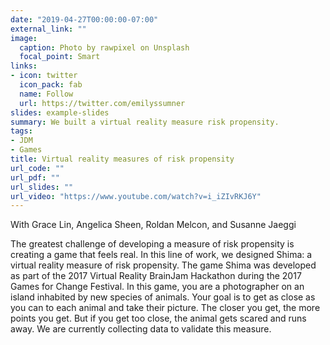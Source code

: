 ```yaml
---
date: "2019-04-27T00:00:00-07:00"
external_link: ""
image:
  caption: Photo by rawpixel on Unsplash
  focal_point: Smart
links:
- icon: twitter
  icon_pack: fab
  name: Follow
  url: https://twitter.com/emilyssumner
slides: example-slides
summary: We built a virtual reality measure risk propensity.
tags:
- JDM
- Games
title: Virtual reality measures of risk propensity
url_code: ""
url_pdf: ""
url_slides: ""
url_video: "https://www.youtube.com/watch?v=i_iZIvRKJ6Y"
---
```

With Grace Lin, Angelica Sheen, Roldan Melcon, and Susanne Jaeggi

The greatest challenge of developing a measure of risk propensity is creating a game that feels real. In this line of work, we designed Shima: a virtual reality measure of risk propensity. The game Shima was developed as part of the 2017 Virtual Reality BrainJam Hackathon during the 2017 Games for Change Festival. In this game, you are a photographer on an island inhabited by new species of animals. Your goal is to get as close as you can to each animal and take their picture. The closer you get, the more points you get. But if you get too close, the animal gets scared and runs away. We are currently collecting data to validate this measure.
